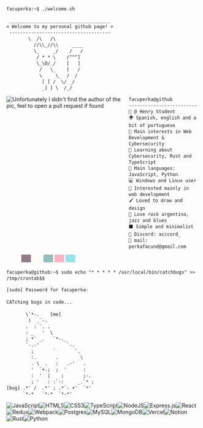 ```console
facuperka:~$ ./welcome.sh
```

```
 _____________________________________
< Welcome to my personal github page! >
 ------------------------------------- 
        \  /\   /\  
          //\\_//\\     ____
          \_     _/    /   /
           / * * \    /^^^]
           \_\O/_/    [   ]
            /   \_    [   /
            \     \_  /  /
             [ [ /  \/ _/
             _[ [ \  /_/  

```

<img align="left" src="https://i.imgur.com/R72RRCg.png" alt="Unfortunately I didn't find the author of the pic, feel to open a pull request if found" width="320" /> 

```
facuperka@github
-------------------------
🏫 @ Henry Student
🌍 Spanish, english and a bit of portuguese
🔎 Main interests in Web Development & Cybersecurity
🌱 Learning about Cybersecurity, Rust and TypeScript
🌟 Main languages: JavaScript, Python
💻 Windows and Linux user
🚩 Interested mainly in web development
🖌️ Loved to draw and design
🎵 Love rock argentino, jazz and blues
⬛ Simple and minimalist
💎 Discord: acccord_
📧 mail: perkafacund@gmail.com

```

<p align="left">
  &nbsp; &nbsp; &nbsp; &nbsp; &nbsp;
  <img alt="#917b88" src="https://raw.githubusercontent.com/TryKatChup/TryKatChup/main/img/917b88.png" width="25" height="20" />
  <img alt="#fdfef6" src="https://raw.githubusercontent.com/TryKatChup/TryKatChup/main/img/fdfef6.png" width="25" height="20" />
  <img alt="#91bebb" src="https://raw.githubusercontent.com/TryKatChup/TryKatChup/main/img/91bebb.png" width="25" height="20" />
  <img alt="#feb2bf" src="https://raw.githubusercontent.com/TryKatChup/TryKatChup/main/img/feb2bf.png" width="25" height="20" />
  <img alt="#95e3ed" src="https://raw.githubusercontent.com/TryKatChup/TryKatChup/main/img/95e3ed.png" width="25" height="20" />
</p>


```console
facuperka@github:~$ sudo echo "* * * * * /usr/local/bin/catchbugs" >> /tmp/crontab$$
```

```
[sudo] Password for facuperka:

CATching bugs in code...
                              
       \`*-.    [me]              
        )  _`-.                 
       .  : `. .                
       : _   '  \               
       ; *` _.   `*-._          
       `-.-'          `-.       
         ;       `       `.     
         :.       .        \    
         . \  .   :   .-'   .   
         '  `+.;  ;  '      :   
         :  '  |    ;       ;-. 
         ; '   : :`-:     _.`* ;
[bug] .*' /  .*' ; .*`- +'  `*' 
      `*-*   `*-*  `*-*'
```

<div style="display: flex; flex-wrap: wrap;">
  <img src="https://img.shields.io/badge/javascript-%23000000?style=for-the-badge&logo=javascript&logoColor=white" alt="JavaScript">
  <img src="https://img.shields.io/badge/html5-%23000000?style=for-the-badge&logo=html5&logoColor=white" alt="HTML5">
  <img src="https://img.shields.io/badge/css3-%23000000?style=for-the-badge&logo=css3&logoColor=white" alt="CSS3">
  <img src="https://img.shields.io/badge/typescript-%23000000?style=for-the-badge&logo=typescript&logoColor=white" alt="TypeScript">
  <img src="https://img.shields.io/badge/node.js-%23000000?style=for-the-badge&logo=node.js&logoColor=white" alt="NodeJS">
  <img src="https://img.shields.io/badge/Express.js-%23000000?style=for-the-badge" alt="Express.js">
  <img src="https://img.shields.io/badge/react-%23000000?style=for-the-badge&logo=react&logoColor=white" alt="React">
  <img src="https://img.shields.io/badge/redux-%23000000?style=for-the-badge&logo=redux&logoColor=white" alt="Redux">
  <img src="https://img.shields.io/badge/webpack-%23000000.svg?style=for-the-badge&logo=webpack&logoColor=white" alt="Webpack">
  <img src="https://img.shields.io/badge/postgres-%23000000?style=for-the-badge&logo=postgresql&logoColor=white" alt="Postgres">
  <img src="https://img.shields.io/badge/MySQL-%23000000?style=for-the-badge&logo=mysql&logoColor=white" alt="MySQL">
  <img src="https://img.shields.io/badge/MongoDB-%23000000?style=for-the-badge&logo=mongodb&logoColor=white" alt="MongoDB">
  <img src="https://img.shields.io/badge/Vercel-%23000000?style=for-the-badge&logo=vercel&logoColor=white" alt="Vercel">
  <img src="https://img.shields.io/badge/Notion-%23000000?style=for-the-badge&logo=notion&logoColor=white" alt="Notion">
  <img src="https://img.shields.io/badge/-Rust-%23000000?style=for-the-badge&logo=rust&logoColor=white" alt="Rust">
  <img src="https://img.shields.io/badge/-Python-%23000000?style=for-the-badge&logo=python&logoColor=white" alt="Python">
</div>

